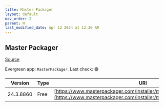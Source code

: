 ```yaml
---
title: Master Packager
layout: default
nav_order: 2
parent: M
last_modified_date: Apr 12 2024 at 12:30 AM
---
```


## Master Packager

[Source](https://www.masterpackager.com/)

Evergreen app: `MasterPackager`. Last check: 🟢

| Version   | Type | URI                                                                                                                                            |
| --------- | ---- | ---------------------------------------------------------------------------------------------------------------------------------------------- |
| 24.3.8860 | Free | [https://www.masterpackager.com/installer/masterpackager_24.3.8860.msi](https://www.masterpackager.com/installer/masterpackager_24.3.8860.msi) |
